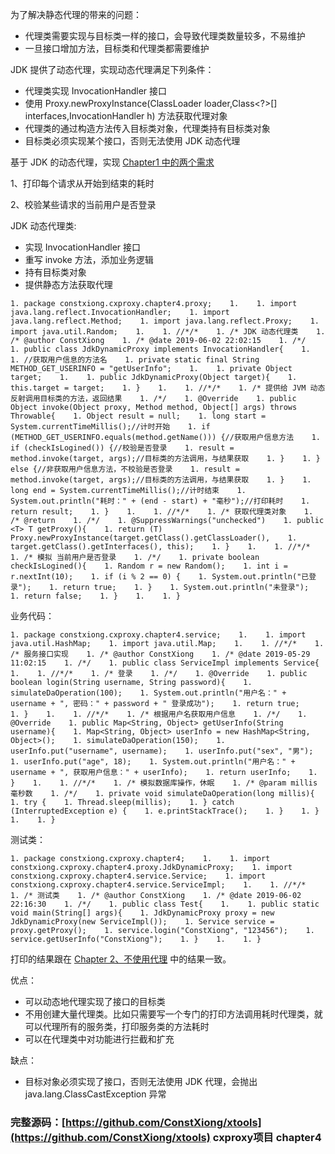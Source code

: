 为了解决静态代理的带来的问题：

* 代理类需要实现与目标类一样的接口，会导致代理类数量较多，不易维护
* 一旦接口增加方法，目标类和代理类都需要维护

JDK 提供了动态代理，实现动态代理满足下列条件：

* 代理类实现 InvocationHandler 接口
* 使用 Proxy.newProxyInstance(ClassLoader loader,Class<?>[] interfaces,InvocationHandler h) 方法获取代理对象
* 代理类的通过构造方法传入目标类对象，代理类持有目标类对象
* 目标类必须实现某个接口，否则无法使用 JDK 动态代理

基于 JDK 的动态代理，实现 [Chapter1 中的两个需求](https://blog.csdn.net/meism5/article/details/90486684)

1、打印每个请求从开始到结束的耗时

2、校验某些请求的当前用户是否登录

JDK 动态代理类:

* 实现 InvocationHandler 接口
* 重写 invoke 方法，添加业务逻辑
* 持有目标类对象
* 提供静态方法获取代理

```
1. package constxiong.cxproxy.chapter4.proxy;    1.    1. import java.lang.reflect.InvocationHandler;    1. import java.lang.reflect.Method;    1. import java.lang.reflect.Proxy;    1. import java.util.Random;    1.    1. //*/*    1. /* JDK 动态代理类    1. /* @author ConstXiong    1. /* @date 2019-06-02 22:02:15    1. /*/    1. public class JdkDynamicProxy implements InvocationHandler{    1.    1. //获取用户信息的方法名    1. private static final String METHOD_GET_USERINFO = "getUserInfo";    1.    1. private Object target;    1.    1. public JdkDynamicProxy(Object target){    1. this.target = target;    1. }    1.    1. //*/*    1. /* 提供给 JVM 动态反射调用目标类的方法，返回结果    1. /*/    1. @Override    1. public Object invoke(Object proxy, Method method, Object[] args) throws Throwable{    1. Object result = null;    1. long start = System.currentTimeMillis();//计时开始    1. if (METHOD_GET_USERINFO.equals(method.getName())) {//获取用户信息方法    1. if (checkIsLogined()) {//校验是否登录    1. result = method.invoke(target, args);//目标类的方法调用，与结果获取    1. }    1. } else {//非获取用户信息方法，不校验是否登录    1. result = method.invoke(target, args);//目标类的方法调用，与结果获取    1. }    1. long end = System.currentTimeMillis();//计时结束    1. System.out.println("耗时：" + (end - start) + "毫秒");//打印耗时    1. return result;    1. }    1.    1. //*/*    1. /* 获取代理类对象    1. /* @return    1. /*/    1. @SuppressWarnings("unchecked")    1. public <T> T getProxy(){    1. return (T) Proxy.newProxyInstance(target.getClass().getClassLoader(),    1. target.getClass().getInterfaces(), this);    1. }    1.    1. //*/*    1. /* 模拟 当前用户是否登录    1. /*/    1. private boolean checkIsLogined(){    1. Random r = new Random();    1. int i = r.nextInt(10);    1. if (i % 2 == 0) {    1. System.out.println("已登录");    1. return true;    1. }    1. System.out.println("未登录");    1. return false;    1. }    1.    1. }
```

业务代码：

```
1. package constxiong.cxproxy.chapter4.service;    1.    1. import java.util.HashMap;    1. import java.util.Map;    1.    1. //*/*    1. /* 服务接口实现    1. /* @author ConstXiong    1. /* @date 2019-05-29 11:02:15    1. /*/    1. public class ServiceImpl implements Service{    1.    1. //*/*    1. /* 登录    1. /*/    1. @Override    1. public boolean login(String username, String password){    1. simulateDaOperation(100);    1. System.out.println("用户名：" + username + ", 密码：" + password + " 登录成功");    1. return true;    1. }    1.    1. //*/*    1. /* 根据用户名获取用户信息    1. /*/    1. @Override    1. public Map<String, Object> getUserInfo(String username){    1. Map<String, Object> userInfo = new HashMap<String, Object>();    1. simulateDaOperation(150);    1. userInfo.put("username", username);    1. userInfo.put("sex", "男");    1. userInfo.put("age", 18);    1. System.out.println("用户名：" + username + ", 获取用户信息：" + userInfo);    1. return userInfo;    1. }    1.    1. //*/*    1. /* 模拟数据库操作，休眠    1. /* @param millis 毫秒数    1. /*/    1. private void simulateDaOperation(long millis){    1. try {    1. Thread.sleep(millis);    1. } catch (InterruptedException e) {    1. e.printStackTrace();    1. }    1. }    1.    1. }
```

测试类：

```
1. package constxiong.cxproxy.chapter4;    1.    1. import constxiong.cxproxy.chapter4.proxy.JdkDynamicProxy;    1. import constxiong.cxproxy.chapter4.service.Service;    1. import constxiong.cxproxy.chapter4.service.ServiceImpl;    1.    1. //*/*    1. /* 测试类    1. /* @author ConstXiong    1. /* @date 2019-06-02 22:16:30    1. /*/    1. public class Test{    1.    1. public static void main(String[] args){    1. JdkDynamicProxy proxy = new JdkDynamicProxy(new ServiceImpl());    1. Service service = proxy.getProxy();    1. service.login("ConstXiong", "123456");    1. service.getUserInfo("ConstXiong");    1. }    1.    1. }
```

打印的结果跟在 [Chapter 2、不使用代理](https://blog.csdn.net/meism5/article/details/90694053) 中的结果一致。

优点：

* 可以动态地代理实现了接口的目标类
* 不用创建大量代理类。比如只需要写一个专门的打印方法调用耗时代理类，就可以代理所有的服务类，打印服务类的方法耗时
* 可以在代理类中对功能进行拦截和扩充

缺点：

* 目标对象必须实现了接口，否则无法使用 JDK 代理，会抛出 java.lang.ClassCastException 异常

### 完整源码：[https://github.com/ConstXiong/xtools](https://github.com/ConstXiong/xtools) cxproxy项目 chapter4